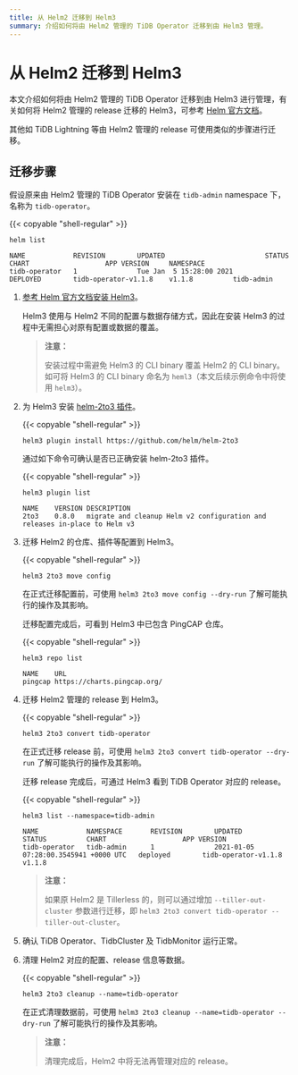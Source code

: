 ```yaml
---
title: 从 Helm2 迁移到 Helm3
summary: 介绍如何将由 Helm2 管理的 TiDB Operator 迁移到由 Helm3 管理。
---
```


# 从 Helm2 迁移到 Helm3

本文介绍如何将由 Helm2 管理的 TiDB Operator 迁移到由 Helm3 进行管理，有关如何将 Helm2 管理的 release 迁移的 Helm3，可参考 [Helm 官方文档](https://helm.sh/docs/topics/v2_v3_migration/)。

其他如 TiDB Lightning 等由 Helm2 管理的 release 可使用类似的步骤进行迁移。

## 迁移步骤

假设原来由 Helm2 管理的 TiDB Operator 安装在 `tidb-admin` namespace 下，名称为 `tidb-operator`。

{{< copyable "shell-regular" >}}

```shell
helm list
```

```
NAME            REVISION        UPDATED                         STATUS          CHART                   APP VERSION     NAMESPACE
tidb-operator   1               Tue Jan  5 15:28:00 2021        DEPLOYED        tidb-operator-v1.1.8    v1.1.8          tidb-admin
```

1. [参考 Helm 官方文档安装 Helm3](https://helm.sh/docs/intro/install/)。

    Helm3 使用与 Helm2 不同的配置与数据存储方式，因此在安装 Helm3 的过程中无需担心对原有配置或数据的覆盖。

    > **注意：**
    >
    > 安装过程中需避免 Helm3 的 CLI binary 覆盖 Helm2 的 CLI binary。如可将 Helm3 的 CLI binary 命名为 `heml3`（本文后续示例命令中将使用 `helm3`）。

2. 为 Helm3 安装 [helm-2to3 插件](https://github.com/helm/helm-2to3)。

    {{< copyable "shell-regular" >}}

    ```shell
    helm3 plugin install https://github.com/helm/helm-2to3
    ```

    通过如下命令可确认是否已正确安装 helm-2to3 插件。

    {{< copyable "shell-regular" >}}

    ```shell
    helm3 plugin list
    ```

    ```
    NAME    VERSION DESCRIPTION
    2to3    0.8.0   migrate and cleanup Helm v2 configuration and releases in-place to Helm v3
    ```

3. 迁移 Helm2 的仓库、插件等配置到 Helm3。

    {{< copyable "shell-regular" >}}

    ```shell
    helm3 2to3 move config
    ```

    在正式迁移配置前，可使用 `helm3 2to3 move config --dry-run` 了解可能执行的操作及其影响。

    迁移配置完成后，可看到 Helm3 中已包含 PingCAP 仓库。

    {{< copyable "shell-regular" >}}

    ```shell
    helm3 repo list
    ```

    ```
    NAME    URL
    pingcap https://charts.pingcap.org/
    ```

4. 迁移 Helm2 管理的 release 到 Helm3。

    {{< copyable "shell-regular" >}}

    ```shell
    helm3 2to3 convert tidb-operator
    ```

    在正式迁移 release 前，可使用 `helm3 2to3 convert tidb-operator --dry-run` 了解可能执行的操作及其影响。

    迁移 release 完成后，可通过 Helm3 看到 TiDB Operator 对应的 release。

    {{< copyable "shell-regular" >}}

    ```shell
    helm3 list --namespace=tidb-admin
    ```

    ```
    NAME            NAMESPACE       REVISION        UPDATED                                 STATUS          CHART                   APP VERSION
    tidb-operator   tidb-admin      1               2021-01-05 07:28:00.3545941 +0000 UTC   deployed        tidb-operator-v1.1.8    v1.1.8
    ```

    > **注意：**
    >
    > 如果原 Helm2 是 Tillerless 的，则可以通过增加 `--tiller-out-cluster` 参数进行迁移，即 `helm3 2to3 convert tidb-operator --tiller-out-cluster`。

5. 确认 TiDB Operator、TidbCluster 及 TidbMonitor 运行正常。

6. 清理 Helm2 对应的配置、release 信息等数据。

    {{< copyable "shell-regular" >}}

    ```shell
    helm3 2to3 cleanup --name=tidb-operator
    ```

    在正式清理数据前，可使用 `helm3 2to3 cleanup --name=tidb-operator --dry-run` 了解可能执行的操作及其影响。

    > **注意：**
    >
    > 清理完成后，Helm2 中将无法再管理对应的 release。
